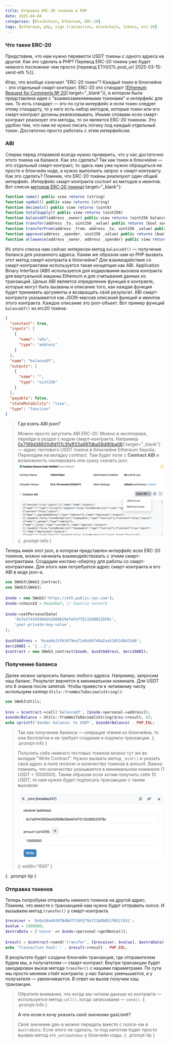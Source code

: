 ```yaml
---
title: Отправка ERC-20 токенов в PHP 
date: 2025-04-04
categories: [Blockchain, Ethereum, ERC-20]
tags: [ethereum, php, sign transaction, blockchain, tokens, erc-20] 
---
```


### Что такое ERC-20

Представим, что нам нужно перевести USDT токены с одного адреса на другой. Как это сделать в PHP? Перевод ERC-20 
токена уже будет немного посложнее чем просто [перевод ETH]({% post_url 2025-03-15-send-eth %}).

Итак, что вообще означает "ERC-20 токен"? Каждый токен в блокчейне - это отдельный смарт-контракт. ERC-20 это 
стандарт ([Ethereum Request for Comments № 20](https://ethereum.org/ru/developers/docs/standards/tokens/erc-20/){:target="_blank"}),
в котором была представлена идея с "взаимозаменяемыми токенами" и интерфейс для них. То есть стандарт — это по сути
интерфейс и если токен следует этому стандарту, то у него есть набор методов, которые токен или его смарт-контракт должны
реализовывать. Иными словами если смарт-контракт реализует эти методы, то он является ERC-20 токеном. Это удобно тем, 
что нам не нужно писать логику под каждый отдельный токен. Достаточно просто работать с этим интерфейсом.

### ABI

Сперва перед отправкой всегда нужно проверить, что у нас достаточно этого токена на балансе. Как это сделать? Так как токен
в блокчейне — это отдельный смарт-контракт, то здесь нам уже нужно обращаться не просто к блокчейн ноде, а нужно выполнить 
запрос к смарт-контракту. Как это сделать? 
Помним, что ERC-20 токены реализуют один общий интерфейс. Интерфейс смарт-контракта состоит из методов и ивентов. Вот список
[методов ERC-20 токена](https://ethereum.org/ru/developers/docs/standards/tokens/erc-20/#methods){:target="_blank"}:

```js
function name() public view returns (string)
function symbol() public view returns (string)
function decimals() public view returns (uint8)
function totalSupply() public view returns (uint256)
function balanceOf(address _owner) public view returns (uint256 balance)
function transfer(address _to, uint256 _value) public returns (bool success)
function transferFrom(address _from, address _to, uint256 _value) public returns (bool success)
function approve(address _spender, uint256 _value) public returns (bool success)
function allowance(address _owner, address _spender) public view returns (uint256 remaining)
```

Из этого списка нам сейчас интересен метод `balanceOf()` — получение баланса для указанного адреса. Каким же образом нам 
из PHP вызвать этот метод смарт-контракта в блокчейне? Для взаимодействия со смарт-контрактами используется такая 
концепция как ABI.
Application Binary Interface (ABI) используется для кодирования вызовов контракта для виртуальной машины Ethereum и 
для считывания данных из транзакций. Целью ABI является определение функций в контракте, которые могут быть вызваны
и описание того, как каждая функция будет принимать аргументы и возвращать свой результат. ABI смарт-контракта указывается
как JSON-массив описаний функций и ивентов этого контракта. Каждое описание это json-объект. Вот пример функций `balanceOf()` 
из erc20 токена:

```json
{
  "constant": true,
  "inputs": [
    {
      "name": "who",
      "type": "address"
    }
  ],
  "name": "balanceOf",
  "outputs": [
    {
      "name": "",
      "type": "uint256"
    }
  ],
  "payable": false,
  "stateMutability": "view",
  "type": "function"
}
```

>**Где взять ABI json?**
> 
>Можно просто загуглить ABI ERC-20. Можно в эксплорере, перейдя в раздел с кодом смарт-контракта.
>Например [0x7169d38820dfd117c3fa1f22a697dba58d90ba06](https://sepolia.etherscan.io/token/0x7169d38820dfd117c3fa1f22a697dba58d90ba06){:target="_blank"}
>— адрес тестового USDT токена в блокчейне Ethereum Sepolia. Переходим на вкладку *contract*. Там будет поле с **Contract ABI** и 
> возможность скопировать или сразу скачать json.
>![](/assets/img/posts/erc-20-abi.png)
{: .prompt-info }

Теперь имея этот json, в котором представлен интерфейс всех ERC-20 токенов, можно начинать взаимодействовать с 
этими смарт-контрактами. Создадим инстанс-обертку для работы со смарт-контрактами. Для этого нам потребуется адрес
смарт-контракта и его ABI в виде json-а.

```php
use SWeb3\SWeb3_Contract;
use SWeb3\SWeb3;

$node = new SWeb3('https://eth.public-rpc.com');
$node->chainId = 0xaa36a7; // Sepolia network

$node->setPersonalData(
    '0x7e2f443930Ad42609b29efeFef7E132d9022DFBc', 
    'your-private-key-value',
);

$usdtAddress = '0xaa8e23fb1079ea71e0a56f48a2aa51851d8433d0';
$erc20ABI = '{...}';
$contract = new SWeb3_contract($node, $usdtAddress, $erc20ABI);
```

### Получение баланса

Далее можно запросить баланс любого адреса. Например, запросим наш баланс. Результат вернется в минимальном номинале.
Для USDT это 6 знаков после запятой. Чтобы привести к читаемому числу используем хэлпер `Utils::fromWeiToDecimalsString()`: 

```php
use SWeb3\Utils;

$res = $contract->call('balanceOf', [$node->personal->address]);
$senderBalance = Utils::fromWeiToDecimalsString($res->result, 6);
echo sprintf('Sender balance: %s USDT', $senderBalance) . PHP_EOL;
```

>Так как получение баланса — операция чтения из блокчейна, то она бесплатна и не требует создания и подписи транзакции.
{: .prompt-info }

>Получить себе немного тестовых токенов можно тут же во вкладке "Write Contract". Нужно вызвать метод `_mint()` и указать
>свой адрес в поле receiver и количество токенов в amount. Важно помнить, что количество указывается в минимальном 
>номинале (1 USDT = 1000000). Таким образом если хотим получить себе 10 USDT, то нам нужно будет подписать транзакцию
>с таким вызовом:
> 
>![](/assets/img/posts/mint-usdt.png){: width="600" }
> 
{: .prompt-tip }

### Отправка токенов

Теперь попробуем отправить немного токенов на другой адрес. Помним, что вместе с транзакцией нам нужно будет отправить 
nonce. И вызываем метод `transfer()` у смарт-контракта.

```php
$receiver = '0xEe28a49397BdB477C8FE79a723aDbD51fB1CCb51';
$value = 1000000;
$extraData = ['nonce' => $node->personal->getNonce()];

$result = $contract->send('transfer', [$receiver, $value], $extraData);
echo 'Transaction hash: ' . $result->result . PHP_EOL;
```

В результате будет создана блокчейн транзакция, где отправителем будем мы, а получателем — смарт-контракт. Внутри 
транзакции будет закодирован вызов метода `transfer()` с нашими параметрами. По сути мы просто меняем стейт контракта:
у нас баланс уменьшается, а у получателя — увеличивается. В ответ на вызов получим хэш транзакции.

>Обратите внимание, что когда мы читаем данные из контракта — используется метод `call()`, когда записываем — `send()`.
{: .prompt-info }
> 
>**А что если я хочу указать своё значение gasLimit?** 
>
>Своё значение gas-а можно передать вместе с nonce-ом в `$extraData`. Если этого не сделать, 
>то под капотом будет просто вызван метод `eth_estimateGas` у блокчейн ноды.
{: .prompt-tip }
